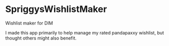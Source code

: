 # SpriggysWishlistMaker
Wishlist maker for DIM

I made this app primarily to help manage my rated pandapaxxy wishlist, but thought others might also benefit.
